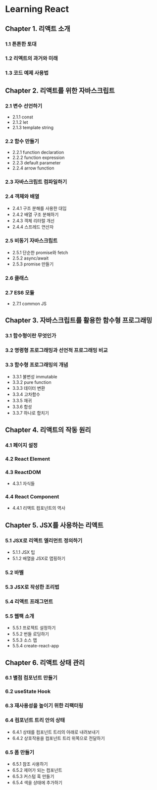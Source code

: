 # Learning React

## Chapter 1. 리액트 소개

### 1.1 튼튼한 토대

### 1.2 리액트의 과거와 미래

### 1.3 코드 예제 사용법

## Chapter 2. 리액트를 위한 자바스크립트

### 2.1 변수 선언하기

- 2.1.1 const
- 2.1.2 let
- 2.1.3 template string

### 2.2 함수 만들기

- 2.2.1 function declaration
- 2.2.2 function expression
- 2.2.3 default parameter
- 2.2.4 arrow function

### 2.3 자바스크립트 컴파일하기

### 2.4 객체와 배열

- 2.4.1 구조 분해를 사용한 대입
- 2.4.2 배열 구조 분해하기
- 2.4.3 객체 리터럴 개선
- 2.4.4 스프레드 연산자

### 2.5 비동기 자바스크립트

- 2.5.1 단순한 promise와 fetch
- 2.5.2 async/await
- 2.5.3 promise 만들기

### 2.6 클래스

### 2.7 ES6 모듈

- 2.7.1 common JS

## Chapter 3. 자바스크립트를 활용한 함수형 프로그래밍

### 3.1 함수형이란 무엇인가

### 3.2 명령형 프로그래밍과 선언적 프로그래밍 비교

### 3.3 함수형 프로그래밍의 개념

- 3.3.1 불변성 immutable
- 3.3.2 pure function
- 3.3.3 데이터 변환
- 3.3.4 고차함수
- 3.3.5 재귀
- 3.3.6 합성
- 3.3.7 하나로 합치기

## Chapter 4. 리액트의 작동 원리

### 4.1 페이지 설정

### 4.2 React Element

### 4.3 ReactDOM

- 4.3.1 자식들

### 4.4 React Component

- 4.4.1 리액트 컴포넌트의 역사

## Chapter 5. JSX를 사용하는 리액트

### 5.1 JSX로 리액트 엘리먼트 정의하기

- 5.1.1 JSX 팁
- 5.1.2 배열을 JSX로 맵핑하기

### 5.2 바벨

### 5.3 JSX로 작성한 조리법

### 5.4 리액트 프래그먼트

### 5.5 웹팩 소개

- 5.5.1 프로젝트 설정하기
- 5.5.2 번들 로딩하기
- 5.5.3 소스 맵
- 5.5.4 create-react-app

## Chapter 6. 리액트 상태 관리

### 6.1 별점 컴포넌트 만들기

### 6.2 useState Hook

### 6.3 재사용성을 높이기 위한 리팩터링

### 6.4 컴포넌트 트리 안의 상태

- 6.4.1 상태를 컴포넌트 트리의 아래로 내려보내기
- 6.4.2 상호작용을 컴포넌트 트리 위쪽으로 전달하기

### 6.5 폼 만들기

- 6.5.1 참조 사용하기
- 6.5.2 제어가 되는 컴포넌트
- 6.5.3 커스텀 훅 만들기
- 6.5.4 색을 상태에 추가하기
